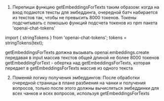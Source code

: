 1) Перепиши функцию getEmbeddingsForTexts
   таким образом:
   когда на вход подаются тексты для эмбеддинга, очередной батч набирается из текстов так, чтобы не превысить 8000 токенов.
   Токены подсчитывать с помошью функций подсчета токенов из npm пакета 'openai-chat-tokens'

import { stringTokens } from 'openai-chat-tokens';
tokens = stringTokens(text);

getEmbeddingsForTexts должна вызывать openai.embeddings.create передавая в input массив текстов общей длиной не более 8000 токенов
getEmbeddingForText - обертка над getEmbeddingsForTexts, которая передает в getEmbeddingsForTexts массив из одного текста

2) Поменяй логику получения эмбеддингов:
   После обработки очередной страницы в плане разбиения на чанки и получения вопросов, только после этого должны вычисляться эмбеддинки для всех чанков и всех вопросов, используя getEmbeddingsForTexts
